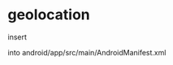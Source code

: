 # geolocation

insert 
<uses-permission android:name="android.permission.ACCESS_FINE_LOCATION" />
<uses-permission android:name="android.permission.ACCESS_COARSE_LOCATION" />

into android/app/src/main/AndroidManifest.xml
